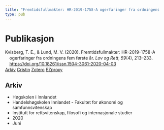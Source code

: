 ```yaml
---
title: "Fremtidsfullmakter: HR-2019-1758-A ogerfaringer fra ordningens fem første år"
type: pub
---
```

<h1>Publikasjon</h1>
<article id="csl-bib-container-PYQPDNC9" class="csl-bib-container">
  <div class="csl-bib-body" style="line-height: 1.35; padding-left: 1em; text-indent:-1em;">
  <div class="csl-entry">Kvisberg, T. E., &amp; Lund, M. V. (2020). Fremtidsfullmakter: HR-2019-1758-A ogerfaringer fra ordningens fem f&#xF8;rste &#xE5;r. <i>Lov og Rett</i>, <i>59</i>(4), 213&#x2013;233. <a href="https://doi.org/10.18261/issn.1504-3061-2020-04-03">https://doi.org/10.18261/issn.1504-3061-2020-04-03</a></div>
</div>
  <div class="csl-bib-buttons">
    <a href="#taxonomy-article-PYQPDNC9" class="csl-bib-button">Arkiv</a>
    <a href="https://app.cristin.no/results/show.jsf?id=1813929" alt="Cristin URL" class="csl-bib-button">Cristin</a>
    <a href="http://zotero.org/groups/5022929/items/PYQPDNC9" alt="Zotero URL" class="csl-bib-button">Zotero</a>
    <a href="http://ezproxy.inn.no/login?url=https://doi.org/10.18261/issn.1504-3061-2020-04-03" class="csl-bib-button">EZproxy</a>
  </div>
  <div id="csl-bib-meta-container-PYQPDNC9"></div>
</article>
<div id="csl-bib-meta-PYQPDNC9" class="csl-bib-meta">
  <article id="taxonomy-article-PYQPDNC9" class="taxonomy-article">
    <h1>Arkiv</h1>
    <ul>
      <li>Høgskolen i Innlandet</li>
      <li>Handelshøgskolen Innlandet - Fakultet for økonomi og samfunnsvitenskap</li>
      <li>Institutt for rettsvitenskap, filosofi og internasjonale studier</li>
      <li>2020</li>
      <li>Juni</li>
    </ul>
  </article>
</div>
